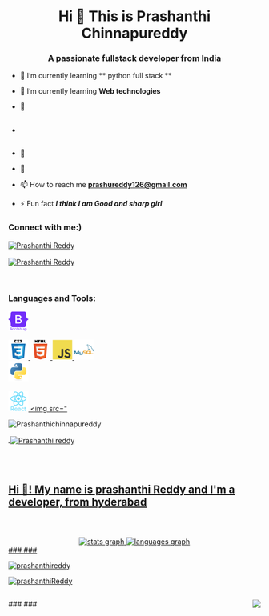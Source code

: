 <h1 align="center">Hi  👋 This is  Prashanthi Chinnapureddy </h1>

<h3 align="center">A passionate fullstack developer from India</h3>

- 🔭 I’m currently learning ** python full stack **

- 🌱 I’m currently learning **Web technologies**
- 👯
- ##
- 🤝
- 💬 
- 📫 How to reach me **prashureddy126@gmail.com**

- ⚡ Fun fact ***I think I am Good and sharp girl***
<h3 align="left">Connect with me:)</h3>
<p align="left">
<a href="https://www.linkedin.com/in/prashanthi-reddy-56b868241/?lipi=urn%3Ali%3Apage%3Ad_flagship3_profile_view_base%3BA%2Foi4e%2BDTO673cPN4F%2BnSw%3D%3D" target="blank"><img align="center" src="https://raw.githubusercontent.com/rahuldkjain/github-profile-readme-generator/master/src/images/icons/Social/linked-in-alt.svg" alt="Prashanthi Reddy" height="30" width="40" /></a>

<a href="https://instagram.com/prashanthi_reddych" target="blank"><img align="center" src="https://raw.githubusercontent.com/rahuldkjain/github-profile-readme-generator/master/src/images/icons/Social/instagram.svg" alt="Prashanthi Reddy" height="30" width="40" /></a>
</p>
<br>
<h3 align="left">Languages and Tools:</h3>
<p align="left"> <a href="https://getbootstrap.com" target="_blank" rel="noreferrer"> <img src="https://raw.githubusercontent.com/devicons/devicon/master/icons/bootstrap/bootstrap-plain-wordmark.svg" alt="bootstrap" width="40" height="40"/> </a> <a href="https://www.w3schools.com/css/" target="_blank" rel="noreferrer">
  
<img src="https://raw.githubusercontent.com/devicons/devicon/master/icons/css3/css3-original-wordmark.svg" alt="css3" width="40" height="40"/> </a>
<a href="https://www.w3.org/html/" target="_blank" rel="noreferrer"> <img src="https://raw.githubusercontent.com/devicons/devicon/master/icons/html5/html5-original-wordmark.svg" alt="html5" width="40" height="40"/> </a> <a href="https://developer.mozilla.org/en-US/docs/Web/JavaScript" target="_blank" rel="noreferrer"> <img src="https://raw.githubusercontent.com/devicons/devicon/master/icons/javascript/javascript-original.svg" alt="javascript" width="40" height="40"/> </a> <a href="https://www.mysql.com/" target="_blank" rel="noreferrer"> <img src="https://raw.githubusercontent.com/devicons/devicon/master/icons/mysql/mysql-original-wordmark.svg" alt="mysql" width="40" height="40"/> </a> <a href="https://www.python.org" target="_blank" rel="noreferrer"> <br><img src="https://raw.githubusercontent.com/devicons/devicon/master/icons/python/python-original.svg" alt="python" width="40" height="40"/> </a> <br> <br> <a href="https://reactjs.org/" target="_blank" rel="noreferrer"> <img src="https://raw.githubusercontent.com/devicons/devicon/master/icons/react/react-original-wordmark.svg" alt="react" width="40" height="40"/> </a>
<a href="https://developer.mozilla.org/en-US/docs/Web/JavaScript" target="_blank" rel="noreferrer"> <img src="<a href="https://developer.mozilla.org/en-US/docs/Web/JavaScript" target="_blank" rel="noreferrer"> 
<br>

<p><img align="left" src="https://github-readme-stats.vercel.app/api/top-langs?username=prashanthireddy26&show_icons=true&locale=en&layout=compact" alt="Prashanthichinnapureddy" /></p>
<br>

<p>&nbsp;<img align="center" src="https://github-readme-stats.vercel.app/api?username=Prashanthireddy26 CHINNAPUREDDY&show_icons=true&locale=en" alt="Prashanthi reddy" /></p>
<br>
<br>
<h2 align="left">Hi 👋! My name is prashanthi Reddy and I'm a developer, from hyderabad</h2></p>
<br>

###
<div align="center">
  <img src="https://github-readme-stats.vercel.app/api?username=maurodesouza&hide_title=false&hide_rank=false&show_icons=true&include_all_commits=true&count_private=true&disable_animations=false&theme=dracula&locale=en&hide_border=false" height="150" alt="stats graph"  />
  <img src="https://github-readme-stats.vercel.app/api/top-langs?username=maurodesouza&locale=en&hide_title=false&layout=compact&card_width=320&langs_count=5&theme=dracula&hide_border=false" height="150" alt="languages graph" />
</div>
###
###
<p align="left"> <img src="https://komarev.com/ghpvc/?username=prashanthireddy26&label=Profile%20views&color=0e75b6&style=flat" alt="prashanthireddy" /> </p>

<p align="left"> <a href="https://github.com/ryo-ma/github-profile-trophy"><img src="https://github-profile-trophy.vercel.app/?username=prashanthireddy26" alt="prashanthiReddy" /></a> </p>

##
<img align="right" height="150" src="https://i.imgflip.com/65efzo.gif"  />
###
###

<br clear="both">


###
